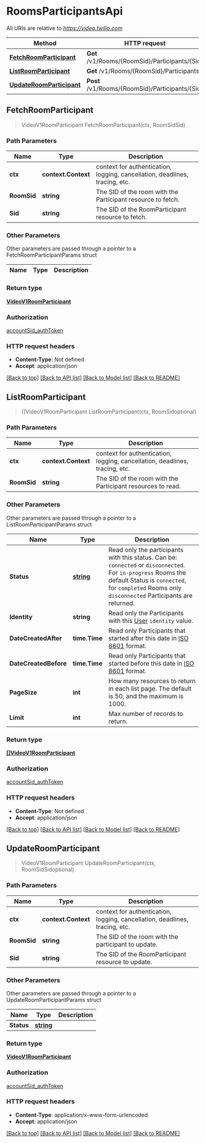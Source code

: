 # RoomsParticipantsApi

All URIs are relative to *https://video.twilio.com*

Method | HTTP request | Description
------------- | ------------- | -------------
[**FetchRoomParticipant**](RoomsParticipantsApi.md#FetchRoomParticipant) | **Get** /v1/Rooms/{RoomSid}/Participants/{Sid} | 
[**ListRoomParticipant**](RoomsParticipantsApi.md#ListRoomParticipant) | **Get** /v1/Rooms/{RoomSid}/Participants | 
[**UpdateRoomParticipant**](RoomsParticipantsApi.md#UpdateRoomParticipant) | **Post** /v1/Rooms/{RoomSid}/Participants/{Sid} | 



## FetchRoomParticipant

> VideoV1RoomParticipant FetchRoomParticipant(ctx, RoomSidSid)





### Path Parameters


Name | Type | Description
------------- | ------------- | -------------
**ctx** | **context.Context** | context for authentication, logging, cancellation, deadlines, tracing, etc.
**RoomSid** | **string** | The SID of the room with the Participant resource to fetch.
**Sid** | **string** | The SID of the RoomParticipant resource to fetch.

### Other Parameters

Other parameters are passed through a pointer to a FetchRoomParticipantParams struct


Name | Type | Description
------------- | ------------- | -------------

### Return type

[**VideoV1RoomParticipant**](VideoV1RoomParticipant.md)

### Authorization

[accountSid_authToken](../README.md#accountSid_authToken)

### HTTP request headers

- **Content-Type**: Not defined
- **Accept**: application/json

[[Back to top]](#) [[Back to API list]](../README.md#documentation-for-api-endpoints)
[[Back to Model list]](../README.md#documentation-for-models)
[[Back to README]](../README.md)


## ListRoomParticipant

> []VideoV1RoomParticipant ListRoomParticipant(ctx, RoomSidoptional)





### Path Parameters


Name | Type | Description
------------- | ------------- | -------------
**ctx** | **context.Context** | context for authentication, logging, cancellation, deadlines, tracing, etc.
**RoomSid** | **string** | The SID of the room with the Participant resources to read.

### Other Parameters

Other parameters are passed through a pointer to a ListRoomParticipantParams struct


Name | Type | Description
------------- | ------------- | -------------
**Status** | [**string**](stringstring.md) | Read only the participants with this status. Can be: `connected` or `disconnected`. For `in-progress` Rooms the default Status is `connected`, for `completed` Rooms only `disconnected` Participants are returned.
**Identity** | **string** | Read only the Participants with this [User](https://www.twilio.com/docs/chat/rest/user-resource) `identity` value.
**DateCreatedAfter** | **time.Time** | Read only Participants that started after this date in [ISO 8601](https://en.wikipedia.org/wiki/ISO_8601#UTC) format.
**DateCreatedBefore** | **time.Time** | Read only Participants that started before this date in [ISO 8601](https://en.wikipedia.org/wiki/ISO_8601#UTC) format.
**PageSize** | **int** | How many resources to return in each list page. The default is 50, and the maximum is 1000.
**Limit** | **int** | Max number of records to return.

### Return type

[**[]VideoV1RoomParticipant**](VideoV1RoomParticipant.md)

### Authorization

[accountSid_authToken](../README.md#accountSid_authToken)

### HTTP request headers

- **Content-Type**: Not defined
- **Accept**: application/json

[[Back to top]](#) [[Back to API list]](../README.md#documentation-for-api-endpoints)
[[Back to Model list]](../README.md#documentation-for-models)
[[Back to README]](../README.md)


## UpdateRoomParticipant

> VideoV1RoomParticipant UpdateRoomParticipant(ctx, RoomSidSidoptional)





### Path Parameters


Name | Type | Description
------------- | ------------- | -------------
**ctx** | **context.Context** | context for authentication, logging, cancellation, deadlines, tracing, etc.
**RoomSid** | **string** | The SID of the room with the participant to update.
**Sid** | **string** | The SID of the RoomParticipant resource to update.

### Other Parameters

Other parameters are passed through a pointer to a UpdateRoomParticipantParams struct


Name | Type | Description
------------- | ------------- | -------------
**Status** | [**string**](string.md) | 

### Return type

[**VideoV1RoomParticipant**](VideoV1RoomParticipant.md)

### Authorization

[accountSid_authToken](../README.md#accountSid_authToken)

### HTTP request headers

- **Content-Type**: application/x-www-form-urlencoded
- **Accept**: application/json

[[Back to top]](#) [[Back to API list]](../README.md#documentation-for-api-endpoints)
[[Back to Model list]](../README.md#documentation-for-models)
[[Back to README]](../README.md)

